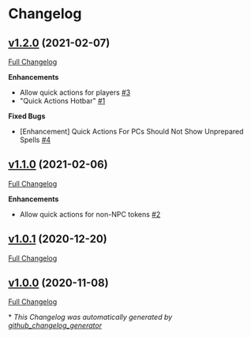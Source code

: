 # Changelog

## [v1.2.0](https://github.com/illandril/FoundryVTT-npc-quick-actions/tree/v1.2.0) (2021-02-07)

[Full Changelog](https://github.com/illandril/FoundryVTT-npc-quick-actions/compare/v1.1.0...v1.2.0)

**Enhancements**

- Allow quick actions for players [\#3](https://github.com/illandril/FoundryVTT-npc-quick-actions/issues/3)
- "Quick Actions Hotbar" [\#1](https://github.com/illandril/FoundryVTT-npc-quick-actions/issues/1)

**Fixed&nbsp;Bugs**

- \[Enhancement\] Quick Actions For PCs Should Not Show Unprepared Spells [\#4](https://github.com/illandril/FoundryVTT-npc-quick-actions/issues/4)

## [v1.1.0](https://github.com/illandril/FoundryVTT-npc-quick-actions/tree/v1.1.0) (2021-02-06)

[Full Changelog](https://github.com/illandril/FoundryVTT-npc-quick-actions/compare/v1.0.1...v1.1.0)

**Enhancements**

- Allow quick actions for non-NPC tokens [\#2](https://github.com/illandril/FoundryVTT-npc-quick-actions/issues/2)

## [v1.0.1](https://github.com/illandril/FoundryVTT-npc-quick-actions/tree/v1.0.1) (2020-12-20)

[Full Changelog](https://github.com/illandril/FoundryVTT-npc-quick-actions/compare/v1.0.0...v1.0.1)

## [v1.0.0](https://github.com/illandril/FoundryVTT-npc-quick-actions/tree/v1.0.0) (2020-11-08)

[Full Changelog](https://github.com/illandril/FoundryVTT-npc-quick-actions/compare/bd2a6864980057cff7095fdc29b4ca93bfe6d111...v1.0.0)



\* *This Changelog was automatically generated by [github_changelog_generator](https://github.com/github-changelog-generator/github-changelog-generator)*
